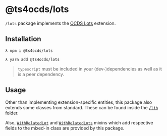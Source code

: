 # @ts4ocds/lots

`/lots` package implements the [OCDS Lots](https://extensions.open-contracting.org/en/extensions/lots/master/) extension.

## Installation

```shell script
λ npm i @ts4ocds/lots
```

```shell script
λ yarn add @ts4ocds/lots
```

> `typescript` must be included in your (dev-)dependencies as well as it is a peer dependency.

## Usage

Other than implementing extension-specific entities, this package also extends some classes from standard.
These can be found inside the [`/lib`](https://github.com/uStudioTeam/ts4ocds/tree/main/packages/lots/src/lib) folder.

Also, [`WithRelatedLot`](https://github.com/uStudioTeam/ts4ocds/blob/main/packages/lots/src/mixins/with-related-lot.ts)
and [`WithRelatedLots`](https://github.com/uStudioTeam/ts4ocds/blob/main/packages/lots/src/mixins/with-related-lots.ts) mixins
which add respective fields to the mixed-in class are provided by this package.
